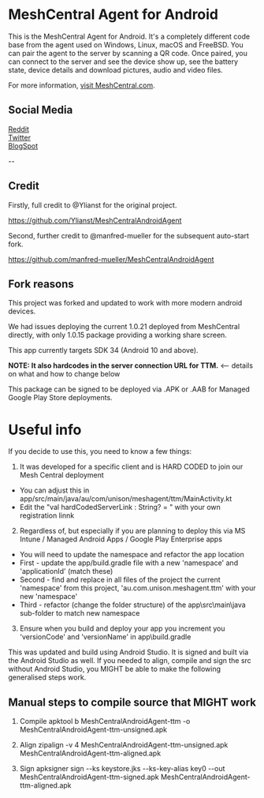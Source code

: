 # MeshCentral Agent for Android

This is the MeshCentral Agent for Android. It's a completely different code base from the agent used on Windows, Linux, macOS and FreeBSD. You can pair the agent to the server by scanning a QR code. Once paired, you can connect
to the server and see the device show up, see the battery state, device details and download pictures, audio and video files.

For more information, [visit MeshCentral.com](https://www.meshcentral.com).

## Social Media
[Reddit](https://www.reddit.com/r/MeshCentral/)  
[Twitter](https://twitter.com/MeshCentral)  
[BlogSpot](https://meshcentral2.blogspot.com/)

--

## Credit
Firstly, full credit to @Ylianst for the original project.

https://github.com/Ylianst/MeshCentralAndroidAgent

Second, further credit to @manfred-mueller for the subsequent auto-start fork.

https://github.com/manfred-mueller/MeshCentralAndroidAgent


## Fork reasons
This project was forked and updated to work with more modern android devices.

We had issues deploying the current 1.0.21 deployed from MeshCentral directly, with only 1.0.15 package providing a working share screen. 

This app currently targets SDK 34 (Android 10 and above).

**NOTE: It also hardcodes in the server connection URL for TTM.** <-- details on what and how to change below

This package can be signed to be deployed via .APK or .AAB for Managed Google Play Store deployments.

# Useful info
If you decide to use this, you need to know a few things:
1. It was developed for a specific client and is HARD CODED to join our Mesh Central deployment 
* You can adjust this in app/src/main/java/au/com/unison/meshagent/ttm/MainActivity.kt
* Edit the "val hardCodedServerLink : String? = " with your own registration linnk

2. Regardless of, but especially if you are planning to deploy this via MS Intune / Managed Android Apps / Google Play Enterprise apps
* You will need to update the namespace and refactor the app location
* First - update the app/build.gradle file with a new 'namespace' and 'applicationId' (match these)
* Second - find and replace in all files of the project the current 'namespace' from this project, 'au.com.unison.meshagent.ttm' with your new 'namespace'
* Third - refactor (change the folder structure) of the app\src\main\java sub-folder to match new namespace

3. Ensure when you build and deploy your app you increment you 'versionCode' and 'versionName' in app\build.gradle


This was updated and build using Android Studio.
It is signed and built via the Android Studio as well.
If you needed to align, compile and sign the src without Android Studio, you MIGHT be able to make the following generalised steps work.

## Manual steps to compile source that MIGHT work
1. Compile
apktool b MeshCentralAndroidAgent-ttm -o MeshCentralAndroidAgent-ttm-unsigned.apk

2. Align
zipalign -v 4 MeshCentralAndroidAgent-ttm-unsigned.apk MeshCentralAndroidAgent-ttm-aligned.apk

3. Sign
apksigner sign --ks keystore.jks --ks-key-alias key0 --out MeshCentralAndroidAgent-ttm-signed.apk MeshCentralAndroidAgent-ttm-aligned.apk
